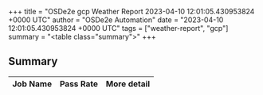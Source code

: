 +++
title = "OSDe2e gcp Weather Report 2023-04-10 12:01:05.430953824 +0000 UTC"
author = "OSDe2e Automation"
date = "2023-04-10 12:01:05.430953824 +0000 UTC"
tags = ["weather-report", "gcp"]
summary = "<table class=\"summary\"></table>"
+++
## Summary

| Job Name | Pass Rate | More detail |
|----------|-----------|-------------|




